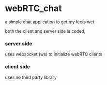 # webRTC_chat
a simple chat application to get my feets wet

both the client and server side is coded,

### server side
uses websocket (ws) to initialize webRTC clients

### client side
uses no third party library

